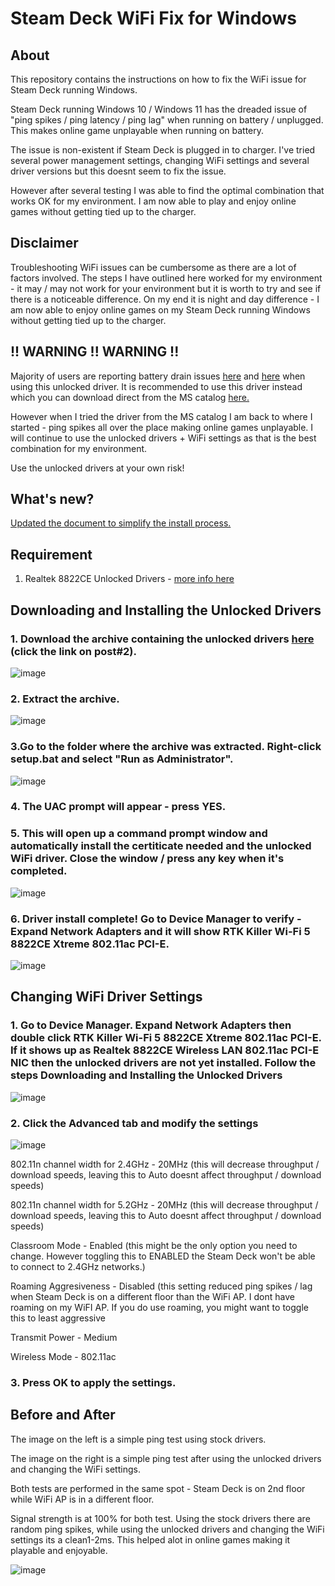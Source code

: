 # Steam Deck WiFi Fix for Windows

## About
This repository contains the instructions on how to fix the WiFi issue for Steam Deck running Windows.

Steam Deck running Windows 10 / Windows 11 has the dreaded issue of "ping spikes / ping latency / ping lag" when running on battery / unplugged. This makes online game unplayable when running on battery.

The issue is non-existent if Steam Deck is plugged in to charger. I've tried several power management settings, changing WiFi settings and several driver versions but this doesnt seem to fix the issue.

However after several testing I was able to find the optimal combination that works OK for my environment. I am now able to play and enjoy online games without getting tied up to the charger.

## Disclaimer
Troubleshooting WiFi issues can be cumbersome as there are a lot of factors involved. The steps I have outlined here worked for my environment - it may / may not work for your environment but it is worth to try and see if there is a noticeable difference. On my end it is night and day difference - I am now able to enjoy online games on my Steam Deck running Windows without getting tied up to the charger.

## !! WARNING !! WARNING !!
Majority of users are reporting battery drain issues [here](https://www.reddit.com/r/WindowsOnDeck/comments/10ehcp3/fix_for_wifi_lagspikes_without_killer_wifi_driver/) and [here](https://www.reddit.com/r/WindowsOnDeck/comments/10c65hi/battery_drain_with_killer_wifi_driver/) when using this unlocked driver. It is recommended to use this driver instead which you can download direct from the MS catalog [here.](https://www.catalog.update.microsoft.com/Search.aspx?q=2024.10.138.3)

However when I tried the driver from the MS catalog I am back to where I started - ping spikes all over the place making online games unplayable. I will continue to use the unlocked drivers + WiFi settings as that is the best combination for my environment.

Use the unlocked drivers at your own risk!

## What's new?
[Updated the document to simplify the install process.](https://github.com/ryanrudolfoba/SteamDeckWindowsFixForWiFi/issues/1)

## Requirement
1. Realtek 8822CE Unlocked Drivers - [more info here](https://www.techpowerup.com/forums/threads/realtek-8822ce-modded-wireless-drivers-with-enabled-advanced-features.283920/)

## Downloading and Installing the Unlocked Drivers
### 1. Download the archive containing the unlocked drivers [here](https://www.techpowerup.com/forums/threads/realtek-8822ce-modded-wireless-drivers-with-enabled-advanced-features.283920/) (click the link on post#2).
![image](https://user-images.githubusercontent.com/98122529/205451596-4e4d533d-6000-480a-abca-db3f0dccb8bb.png)

### 2. Extract the archive.
![image](https://user-images.githubusercontent.com/98122529/205451672-c5250ec8-00ad-4771-bb54-b6eadeda4700.png)

### 3.Go to the folder where the archive was extracted. Right-click setup.bat and select "Run as Administrator".
![image](https://user-images.githubusercontent.com/98122529/211196355-33d65494-8208-49de-8905-b29859a08397.png)

### 4. The UAC prompt will appear - press YES.

### 5. This will open up a command prompt window and automatically install the certiticate needed and the unlocked WiFi driver. Close the window / press any key when it's completed.
![image](https://user-images.githubusercontent.com/98122529/211196534-49944fe2-2159-421a-852c-1a2e79d09732.png)

### 6. Driver install complete! Go to Device Manager to verify - Expand Network Adapters and it will show RTK Killer Wi-Fi 5 8822CE Xtreme 802.11ac PCI-E.
![image](https://user-images.githubusercontent.com/98122529/205451909-e57b9415-8068-44ca-b118-49cae914617f.png)

## Changing WiFi Driver Settings
### 1. Go to Device Manager. Expand Network Adapters then double click RTK Killer Wi-Fi 5 8822CE Xtreme 802.11ac PCI-E. If it  shows up as Realtek 8822CE Wireless LAN 802.11ac PCI-E NIC then the unlocked drivers are not yet installed. Follow the steps Downloading and Installing the Unlocked Drivers
![image](https://user-images.githubusercontent.com/98122529/205452113-0802dca7-5f0a-44a8-8b71-7feebe68cc60.png)

### 2. Click the Advanced tab and modify the settings
![image](https://user-images.githubusercontent.com/98122529/205452280-d7138e6f-7c06-4104-b1f4-7cd581e6c805.png)

  802.11n channel width for 2.4GHz - 20MHz (this will decrease throughput / download speeds, leaving this to Auto doesnt affect throughput / download speeds)

  802.11n channel width for 5.2GHz - 20MHz (this will decrease throughput / download speeds, leaving this to Auto doesnt affect throughput / download speeds)

  Classroom Mode - Enabled (this might be the only option you need to change. However toggling this to ENABLED the Steam Deck won't be able to connect to 2.4GHz networks.)

  Roaming Aggresiveness - Disabled (this setting reduced ping spikes / lag when Steam Deck is on a different floor than the WiFi AP. I dont have roaming on my WiFI AP. If you do use roaming, you might want to toggle this to least aggressive

  Transmit Power - Medium

  Wireless Mode - 802.11ac

### 3. Press OK to apply the settings.

## Before and After
The image on the left is a simple ping test using stock drivers.

The image on the right is a simple ping test after using the unlocked drivers and changing the WiFi settings.

Both tests are performed in the same spot - Steam Deck is on 2nd floor while WiFi AP is in a different floor.

Signal strength is at 100% for both test. Using the stock drivers there are random ping spikes, while using the unlocked drivers and changing the WiFi settings its a clean1-2ms. This helped alot in online games making it playable and enjoyable.

![image](https://user-images.githubusercontent.com/98122529/205453768-301b9e22-57ef-4574-bd78-a002a61bb9ac.png)
